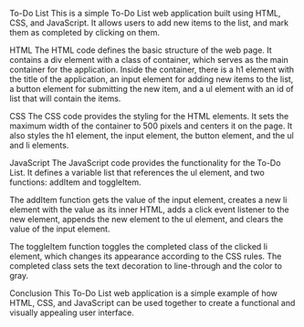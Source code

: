 To-Do List
This is a simple To-Do List web application built using HTML, CSS, and JavaScript. It allows users to add new items to the list, and mark them as completed by clicking on them.

HTML
The HTML code defines the basic structure of the web page. It contains a div element with a class of container, which serves as the main container for the application. Inside the container, there is a h1 element with the title of the application, an input element for adding new items to the list, a button element for submitting the new item, and a ul element with an id of list that will contain the items.

CSS
The CSS code provides the styling for the HTML elements. It sets the maximum width of the container to 500 pixels and centers it on the page. It also styles the h1 element, the input element, the button element, and the ul and li elements.

JavaScript
The JavaScript code provides the functionality for the To-Do List. It defines a variable list that references the ul element, and two functions: addItem and toggleItem.

The addItem function gets the value of the input element, creates a new li element with the value as its inner HTML, adds a click event listener to the new element, appends the new element to the ul element, and clears the value of the input element.

The toggleItem function toggles the completed class of the clicked li element, which changes its appearance according to the CSS rules. The completed class sets the text decoration to line-through and the color to gray.

Conclusion
This To-Do List web application is a simple example of how HTML, CSS, and JavaScript can be used together to create a functional and visually appealing user interface.
